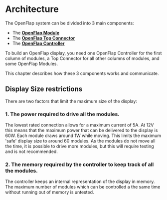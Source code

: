 # Architecture

The OpenFlap system can be divided into 3 main components:

- The [**OpenFlap Module**](module.md)
- The [**OpenFlap Top Connector**](top_connector.md)
- The [**OpenFlap Controller**](controller.md)

To build an OpenFlap display, you need one OpenFlap Controller for the first column of modules, a Top Connector for all other columns of modules, and some OpenFlap Modules.

This chapter describes how these 3 components works and communicate.

## Display Size restrictions

There are two factors that limit the maximum size of the display:

### 1. The power required to drive all the modules.

The lowest rated connection allows for a maximum current of 5A. At 12V this means that the maximum power that can be delivered to the display is 60W. Each module draws around 1W while moving. This limits the maximum 'safe' display size to around 60 modules. As the modules do not move all the time, it is possible to drive more modules, but this will require testing and is not recommended.

### 2. The memory required by the controller to keep track of all the modules.

The controller keeps an internal representation of the display in memory. The maximum number of modules which can be controlled a the same time without running out of memory is untested.